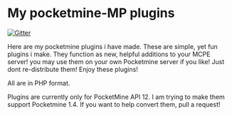 My pocketmine-MP plugins
========

[![Gitter](https://badges.gitter.im/Join%20Chat.svg)](https://gitter.im/Exxarion/Exxarions-PocketMine-MP-plugins?utm_source=badge&utm_medium=badge&utm_campaign=pr-badge&utm_content=badge)

Here are my pocketmine plugins i have made. These are simple, yet fun plugins i make. They function as new, helpful additions to your MCPE server! you may use them on your own Pocketmine server if you like! Just dont re-distribute them! Enjoy these plugins!

All are in PHP format.

Plugins are currently only for PocketMine API 12. I am trying to make them support Pocketmine 1.4. If you want to help convert them, pull a request!
